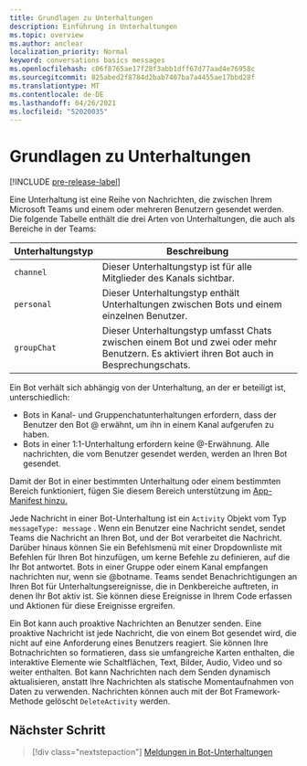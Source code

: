 ```yaml
---
title: Grundlagen zu Unterhaltungen
description: Einführung in Unterhaltungen
ms.topic: overview
ms.author: anclear
localization_priority: Normal
keyword: conversations basics messages
ms.openlocfilehash: c06f8765ae17f28f3abb1dff67d77aad4e76958c
ms.sourcegitcommit: 825abed2f8784d2bab7407ba7a4455ae17bbd28f
ms.translationtype: MT
ms.contentlocale: de-DE
ms.lasthandoff: 04/26/2021
ms.locfileid: "52020035"
---
```

# <a name="conversation-basics"></a>Grundlagen zu Unterhaltungen

[!INCLUDE [pre-release-label](~/includes/v4-to-v3-pointer-bots.md)]

Eine Unterhaltung ist eine Reihe von Nachrichten, die zwischen Ihrem Microsoft Teams und einem oder mehreren Benutzern gesendet werden. Die folgende Tabelle enthält die drei Arten von Unterhaltungen, die auch als Bereiche in der Teams:

| Unterhaltungstyp | Beschreibung |
| ------- | ----------- |
| `channel` | Dieser Unterhaltungstyp ist für alle Mitglieder des Kanals sichtbar. |
| `personal` | Dieser Unterhaltungstyp enthält Unterhaltungen zwischen Bots und einem einzelnen Benutzer. |
| `groupChat` | Dieser Unterhaltungstyp umfasst Chats zwischen einem Bot und zwei oder mehr Benutzern. Es aktiviert ihren Bot auch in Besprechungschats. |

Ein Bot verhält sich abhängig von der Unterhaltung, an der er beteiligt ist, unterschiedlich:

* Bots in Kanal- und Gruppenchatunterhaltungen erfordern, dass der Benutzer den Bot @ erwähnt, um ihn in einem Kanal aufgerufen zu haben.
* Bots in einer 1:1-Unterhaltung erfordern keine @-Erwähnung. Alle nachrichten, die vom Benutzer gesendet werden, werden an Ihren Bot gesendet.

Damit der Bot in einer bestimmten Unterhaltung oder einem bestimmten Bereich funktioniert, fügen Sie diesem Bereich unterstützung im [App-Manifest hinzu.](~/resources/schema/manifest-schema.md)

Jede Nachricht in einer Bot-Unterhaltung ist ein `Activity` Objekt vom Typ `messageType: message` . Wenn ein Benutzer eine Nachricht sendet, sendet Teams die Nachricht an Ihren Bot, und der Bot verarbeitet die Nachricht. Darüber hinaus können Sie ein Befehlsmenü mit einer Dropdownliste mit Befehlen für Ihren Bot hinzufügen, um kerne Befehle zu definieren, auf die Ihr Bot antwortet. Bots in einer Gruppe oder einem Kanal empfangen nachrichten nur, wenn sie @botname. Teams sendet Benachrichtigungen an Ihren Bot für Unterhaltungsereignisse, die in Denkbereiche auftreten, in denen Ihr Bot aktiv ist. Sie können diese Ereignisse in Ihrem Code erfassen und Aktionen für diese Ereignisse ergreifen. 

Ein Bot kann auch proaktive Nachrichten an Benutzer senden. Eine proaktive Nachricht ist jede Nachricht, die von einem Bot gesendet wird, die nicht auf eine Anforderung eines Benutzers reagiert. Sie können Ihre Botnachrichten so formatieren, dass sie umfangreiche Karten enthalten, die interaktive Elemente wie Schaltflächen, Text, Bilder, Audio, Video und so weiter enthalten. Bot kann Nachrichten nach dem Senden dynamisch aktualisieren, anstatt Ihre Nachrichten als statische Momentaufnahmen von Daten zu verwenden. Nachrichten können auch mit der Bot Framework-Methode gelöscht `DeleteActivity` werden.

## <a name="next-step"></a>Nächster Schritt

> [!div class="nextstepaction"]
> [Meldungen in Bot-Unterhaltungen](~/bots/how-to/conversations/conversation-messages.md)
